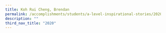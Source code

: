 ```yaml
---
title: Koh Rui Cheng, Brendan
permalink: /accomplishments/students/a-level-inspirational-stories/2020/brendan/
description: ""
third_nav_title: "2020"
---
```


